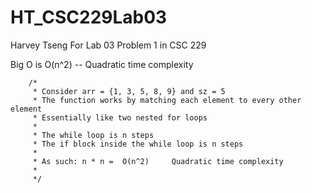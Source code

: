 # HT_CSC229Lab03
Harvey Tseng
For Lab 03 Problem 1 in CSC 229

Big O is O(n^2) --  Quadratic time complexity

        /*
         * Consider arr = {1, 3, 5, 8, 9} and sz = 5
         * The function works by matching each element to every other element
         * Essentially like two nested for loops
         * 
         * The while loop is n steps
         * The if block inside the while loop is n steps
         * 
         * As such: n * n =  O(n^2)     Quadratic time complexity
         * 
         */

